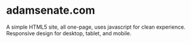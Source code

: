 # adamsenate.com
A simple HTML5 site, all one-page, uses javascript for clean experience. Responsive design for desktop, tablet, and mobile.

